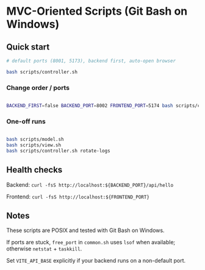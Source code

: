 
# MVC-Oriented Scripts (Git Bash on Windows)


## Quick start
```bash
# default ports (8001, 5173), backend first, auto-open browser

bash scripts/controller.sh

```

### Change order / ports
```bash

BACKEND_FIRST=false BACKEND_PORT=8002 FRONTEND_PORT=5174 bash scripts/controller.sh

```

### One-off runs
```bash

bash scripts/model.sh
bash scripts/view.sh
bash scripts/controller.sh rotate-logs

```

## Health checks

Backend: `curl -fsS http://localhost:${BACKEND_PORT}/api/hello`

Frontend: `curl -fsS http://localhost:${FRONTEND_PORT}`

## Notes

These scripts are POSIX and tested with Git Bash on Windows.

If ports are stuck, `free_port` in `common.sh` uses `lsof` when available; otherwise `netstat` + `taskkill`.

Set `VITE_API_BASE` explicitly if your backend runs on a non-default port.
